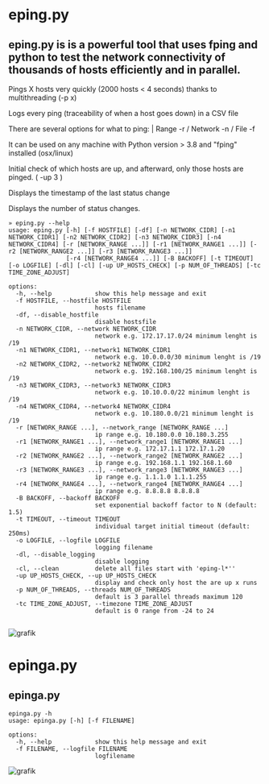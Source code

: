 # eping.py 
## eping.py is is a powerful tool that uses fping and python to test the network connectivity of thousands of hosts efficiently and in parallel.

Pings X hosts very quickly (2000 hosts < 4 seconds) thanks to multithreading (-p x) 

Logs every ping (traceability of when a host goes down) in a CSV file

There are several options for what to ping: | Range -r / Network -n / File -f 

It can be used on any machine with Python version > 3.8 and "fping" installed (osx/linux) 

Initial check of which hosts are up, and afterward, only those hosts are pinged. ( -up 3 ) 

Displays the timestamp of the last status change

Displays the number of status changes.


```
» eping.py --help
usage: eping.py [-h] [-f HOSTFILE] [-df] [-n NETWORK_CIDR] [-n1 NETWORK_CIDR1] [-n2 NETWORK_CIDR2] [-n3 NETWORK_CIDR3] [-n4 NETWORK_CIDR4] [-r [NETWORK_RANGE ...]] [-r1 [NETWORK_RANGE1 ...]] [-r2 [NETWORK_RANGE2 ...]] [-r3 [NETWORK_RANGE3 ...]]
                [-r4 [NETWORK_RANGE4 ...]] [-B BACKOFF] [-t TIMEOUT] [-o LOGFILE] [-dl] [-cl] [-up UP_HOSTS_CHECK] [-p NUM_OF_THREADS] [-tc TIME_ZONE_ADJUST]

options:
  -h, --help            show this help message and exit
  -f HOSTFILE, --hostfile HOSTFILE
                        hosts filename
  -df, --disable_hostfile
                        disable hostsfile
  -n NETWORK_CIDR, --network NETWORK_CIDR
                        network e.g. 172.17.17.0/24 minimum lenght is /19
  -n1 NETWORK_CIDR1, --network1 NETWORK_CIDR1
                        network e.g. 10.0.0.0/30 minimum lenght is /19
  -n2 NETWORK_CIDR2, --network2 NETWORK_CIDR2
                        network e.g. 192.168.100/25 minimum lenght is /19
  -n3 NETWORK_CIDR3, --network3 NETWORK_CIDR3
                        network e.g. 10.10.0.0/22 minimum lenght is /19
  -n4 NETWORK_CIDR4, --network4 NETWORK_CIDR4
                        network e.g. 10.180.0.0/21 minimum lenght is /19
  -r [NETWORK_RANGE ...], --network_range [NETWORK_RANGE ...]
                        ip range e.g. 10.180.0.0 10.180.3.255
  -r1 [NETWORK_RANGE1 ...], --network_range1 [NETWORK_RANGE1 ...]
                        ip range e.g. 172.17.1.1 172.17.1.20
  -r2 [NETWORK_RANGE2 ...], --network_range2 [NETWORK_RANGE2 ...]
                        ip range e.g. 192.168.1.1 192.168.1.60
  -r3 [NETWORK_RANGE3 ...], --network_range3 [NETWORK_RANGE3 ...]
                        ip range e.g. 1.1.1.0 1.1.1.255
  -r4 [NETWORK_RANGE4 ...], --network_range4 [NETWORK_RANGE4 ...]
                        ip range e.g. 8.8.8.8 8.8.8.8
  -B BACKOFF, --backoff BACKOFF
                        set exponential backoff factor to N (default: 1.5)
  -t TIMEOUT, --timeout TIMEOUT
                        individual target initial timeout (default: 250ms)
  -o LOGFILE, --logfile LOGFILE
                        logging filename
  -dl, --disable_logging
                        disable logging
  -cl, --clean          delete all files start with 'eping-l*''
  -up UP_HOSTS_CHECK, --up UP_HOSTS_CHECK
                        display and check only host the are up x runs
  -p NUM_OF_THREADS, --threads NUM_OF_THREADS
                        default is 3 parallel threads maximum 120
  -tc TIME_ZONE_ADJUST, --timezone TIME_ZONE_ADJUST
                        default is 0 range from -24 to 24


```
![grafik](https://github.com/user-attachments/assets/b963fcb6-4685-4c07-b520-194a5ffd159e)

# epinga.py 
## epinga.py 

```
epinga.py -h
usage: epinga.py [-h] [-f FILENAME]

options:
  -h, --help            show this help message and exit
  -f FILENAME, --logfile FILENAME
                        logfilename
```
![grafik](https://github.com/user-attachments/assets/ae5c366c-896d-4947-9a9a-fd51ce195196)



